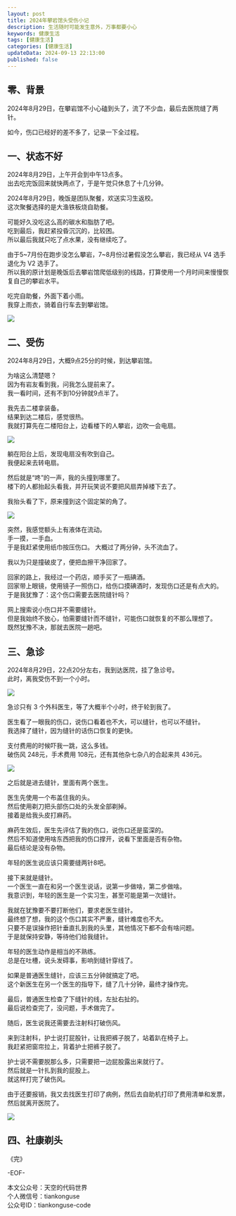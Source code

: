 ```yaml
---
layout: post  
title: 2024年攀岩馆头受伤小记    
description: 生活随时可能发生意外，万事都要小心    
keywords: 健康生活    
tags: [健康生活]  
categories: [健康生活]  
updateData: 2024-09-13 22:13:00  
published: false  
---
```



## 零、背景  


2024年8月29日，在攀岩馆不小心磕到头了，流了不少血，最后去医院缝了两针。  


如今，伤口已经好的差不多了，记录一下全过程。  



## 一、状态不好  


2024年8月29日，上午开会到中午13点多。  
出去吃完饭回来就快两点了，于是午觉只休息了十几分钟。  


2024年8月29日，晚饭是团队聚餐，欢送实习生返校。  
这次聚餐选择的是大渔铁板烧自助餐。  


可能好久没吃这么高的碳水和脂肪了吧。  
吃到最后，我赶紧投昏沉沉的，比较困。  
所以最后我就只吃了点水果，没有继续吃了。  


由于5~7月份在跑步没怎么攀岩，7~8月份过暑假没怎么攀岩，我已经从 V4 选手退化为 V2 选手了。  
所以我的原计划是晚饭后去攀岩馆爬低级别的线路，打算使用一个月时间来慢慢恢复自己的攀岩水平。  



吃完自助餐，外面下着小雨。  
我穿上雨衣，骑着自行车去到攀岩馆。  



![](https://res2024.tiankonguse.com/images/2024/09/14/001.png)


## 二、受伤  


2024年8月29日，大概9点25分的时候，到达攀岩馆。  


为啥这么清楚嗯？  
因为有岩友看到我，问我怎么提前来了。  
我一看时间，还有不到10分钟就9点半了。  


我先去二楼拿装备。  
结果到达二楼后，感觉很热。  
我就打算先在二楼阳台上，边看楼下的人攀岩，边吹一会电扇。  



![](https://res2024.tiankonguse.com/images/2024/09/14/002.png)


躺在阳台上后，发现电扇没有吹到自己。  
我便起来去转电扇。  


然后就是“咚”的一声，我的头撞到哪里了。  
楼下的人都抬起头看我，并开玩笑说不要把风扇弄掉楼下去了。  


我抬头看了下，原来撞到这个固定架的角了。  


![](https://res2024.tiankonguse.com/images/2024/09/14/003.png)


突然，我感觉额头上有液体在流动。  
手一摸，一手血。  
于是我赶紧使用纸巾按压伤口。 
大概过了两分钟，头不流血了。  


我以为只是撞破皮了，便把血擦干净回家了。  


回家的路上，我经过一个药店，顺手买了一瓶碘酒。  
回家带上眼镜，使用镜子一照伤口，给伤口摸碘酒时，发现伤口还是有点大的。  
于是我犹豫了：这个伤口需要去医院缝针吗？  


网上搜索说小伤口并不需要缝针。  
但是我始终不放心，怕需要缝针而不缝针，可能伤口就恢复的不那么理想了。  
既然犹豫不决，那就去医院一趟吧。  


## 三、急诊  


2024年8月29日，22点20分左右，我到达医院，挂了急诊号。  
此时，离我受伤不到一个小时。  


![](https://res2024.tiankonguse.com/images/2024/09/14/004.png)



急诊只有 3 个外科医生，等了大概半个小时，终于轮到我了。  


医生看了一眼我的伤口，说伤口看着也不大，可以缝针，也可以不缝针。  
我选择了缝针，因为缝针的话伤口恢复的更快。  


支付费用的时候吓我一跳，这么多钱。  
破伤风 248元，手术费用 108元，还有其他杂七杂八的合起来共 436元。  


![](https://res2024.tiankonguse.com/images/2024/09/14/005.png)



之后就是进去缝针，里面有两个医生。  


医生先使用一个布盖住我的头。  
然后使用剃刀把头部伤口处的头发全部剃掉。  
接着是给我头皮打麻药。  


麻药生效后，医生先评估了我的伤口，说伤口还是蛮深的。  
然后不知道使用啥东西把我的伤口撑开，说看下里面是否有杂物。  
最后结论是没有杂物。  


年轻的医生说应该只需要缝两针8️吧。


接下来就是缝针。    
一个医生一直在和另一个医生说话，说第一步做啥，第二步做啥。  
我意识到，年轻的医生是一个实习生，甚至可能是第一次缝针。  


我就在犹豫要不要打断他们，要求老医生缝针。  
最终想了想，我的这个伤口其实不严重，缝针难度也不大。  
只要不是误操作把针垂直扎到我的头里，其他情况下都不会有啥问题。  
于是就保持安静，等待他们给我缝针。  


年轻的医生动作是相当的不熟练。  
总是在吐槽，说头发碍事，影响到缝针穿线了。  


如果是普通医生缝针，应该三五分钟就搞定了吧。  
这个新医生在另一个医生的指导下，缝了几十分钟，最终才操作完。  


最后，普通医生检查了下缝针的线，左扯右扯的。  
最后说检查完了，没问题，手术做完了。  


随后，医生说我还需要去注射科打破伤风。  


来到注射科，护士说打屁股针，让我把裤子脱了，站着趴在椅子上。  
我赶紧把窗帘拉上，背着护士把裤子脱了。  


护士说不需要脱那么多，只需要把一边屁股露出来就行了。  
然后就是一针扎到我的屁股上。  
就这样打完了破伤风。  


由于还要报销，我又去找医生打印了病例，然后去自助机打印了费用清单和发票，然后就离开医院了。  


![](https://res2024.tiankonguse.com/images/2024/09/14/006.png)


## 四、社康剃头  



































《完》  


-EOF-  



本文公众号：天空的代码世界  
个人微信号：tiankonguse  
公众号ID：tiankonguse-code  
  

